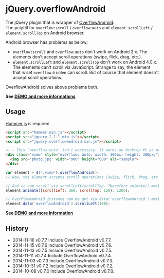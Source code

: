 # jQuery.overflowAndroid

The jQuery plugin that is wrapper of [OverflowAndroid](http://anseki.github.io/overflow-android).  
The polyfill for `overflow:scroll` / `overflow:auto` and `element.scrollLeft` / `element.scrollTop` on Android browser.

Android browser has problems as below:

- `overflow:scroll` and `overflow:auto` don't work on Android 2.x. The elements don't accept scroll operations (swipe, flick, drag, etc.).
- `element.scrollLeft` and `element.scrollTop` don't work on Android 4.0.x. The elements can't scroll via JavaScript. Strange to say, the element that is set `overflow:hidden` can scroll. But of course that element doesn't accept scroll operations.

OverflowAndroid solves above problems both.

**See <a href="http://anseki.github.io/overflow-android">DEMO and more informations</a>**

## Usage
[Hammer.js](http://hammerjs.github.io/) is required.

```html
<script src="hammer.min.js"></script>
<script src="jquery-2.1.1.min.js"></script>
<script src="jquery.overflowandroid.min.js"></script>
```

```html
<!-- This `overflow:auto` isn't necessary. It works on desktop PC as native. -->
<div class="view" style="overflow: auto; width: 300px; height: 300px;">   <!-- Like an iframe window -->
  <img src="photo.jpg" width="900" height="600" alt="sample">             <!-- Like an iframe document -->
</div>
```

```js
var element = $('.view').overflowAndroid();
// Now, the element accepts scroll operations (swipe, flick, drag, etc.).

// And it can scroll via scrollLeft/scrollTop. Therefore animate() method works.
element.animate({scrollLeft: 360, scrollTop: 150}, 1200);

// OverflowAndroid instance can be got via data('overflowAndroid') method.
element.data('overflowAndroid').scrollLeft(100);
```
**See <a href="http://anseki.github.io/overflow-android">DEMO and more information</a>**

## History
 * 2014-11-16			v0.7.7			Include OverflowAndroid v0.7.7.
 * 2014-11-15			v0.7.6			Include OverflowAndroid v0.7.6.
 * 2014-11-13			v0.7.5			Include OverflowAndroid v0.7.5.
 * 2014-11-11			v0.7.4			Include OverflowAndroid v0.7.4.
 * 2014-11-03			v0.7.3			Include OverflowAndroid v0.7.3.
 * 2014-10-31			v0.7.2			Include OverflowAndroid v0.7.2.
 * 2014-10-09			v0.7.0			Include OverflowAndroid v0.7.0.
